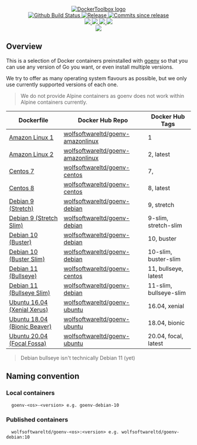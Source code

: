 <p align="center">
    <a href="https://github.com/DockerToolbox/">
        <img src="https://cdn.wolfsoftware.com/assets/images/github/organisations/dockertoolbox/black-and-white-circle-256.png" alt="DockerToolbox logo" />
    </a>
    <br />
    <a href="https://github.com/DockerToolbox/goenv/actions/workflows/pipeline.yml">
        <img src="https://img.shields.io/github/workflow/status/DockerToolbox/goenv/pipeline/master?style=for-the-badge" alt="Github Build Status">
    </a>
    <a href="https://github.com/DockerToolbox/goenv/releases/latest">
        <img src="https://img.shields.io/github/v/release/DockerToolbox/goenv?color=blue&label=Latest%20Release&style=for-the-badge" alt="Release">
    </a>
    <a href="https://github.com/DockerToolbox/goenv/releases/latest">
        <img src="https://img.shields.io/github/commits-since/DockerToolbox/goenv/latest.svg?color=blue&style=for-the-badge" alt="Commits since release">
    </a>
    <br />
    <a href=".github/CODE_OF_CONDUCT.md">
        <img src="https://img.shields.io/badge/Code%20of%20Conduct-blue?style=for-the-badge" />
    </a>
    <a href=".github/CONTRIBUTING.md">
        <img src="https://img.shields.io/badge/Contributing-blue?style=for-the-badge" />
    </a>
    <a href=".github/SECURITY.md">
        <img src="https://img.shields.io/badge/Report%20Security%20Concern-blue?style=for-the-badge" />
    </a>
    <a href="https://github.com/DockerToolbox/goenv/issues">
        <img src="https://img.shields.io/badge/Get%20Support-blue?style=for-the-badge" />
    </a>
    <br />
    <a href="https://wolfsoftware.com/">
        <img src="https://img.shields.io/badge/Created%20by%20Wolf%20Software-blue?style=for-the-badge" />
    </a>
</p>

## Overview

This is a selection of Docker containers preinstalled with [goenv](https://github.com/syndbg/goenv) so that you can use any version of Go you want, or even install multiple versions.

We try to offer as many operating system flavours as possible, but we only use currently supported versions of each one.

> We do not provide Alpine containers as goenv does not work within Alpine containers currently.

| Dockerfile | Docker Hub Repo | Docker Hub Tags |
| --- | --- | --- |
| [Amazon Linux 1](Dockerfiles/amazonlinux/1/Dockerfile)              | [wolfsoftwareltd/goenv-amazonlinux](https://hub.docker.com/r/wolfsoftwareltd/goenv-amazonlinux) | 1                           |
| [Amazon Linux 2](Dockerfiles/amazonlinux/2/Dockerfile)              | [wolfsoftwareltd/goenv-amazonlinux](https://hub.docker.com/r/wolfsoftwareltd/goenv-amazonlinux) | 2, latest                   |
| [Centos 7](Dockerfiles/centos/7/Dockerfile)                         | [wolfsoftwareltd/goenv-centos](https://hub.docker.com/r/wolfsoftwareltd/goenv-centos)           | 7,                          |
| [Centos 8](Dockerfiles/centos/8/Dockerfile)                         | [wolfsoftwareltd/goenv-centos](https://hub.docker.com/r/wolfsoftwareltd/goenv-centos)           | 8, latest                   |
| [Debian 9 (Stretch)](Dockerfiles/debian/9/Dockerfile)               | [wolfsoftwareltd/goenv-debian](https://hub.docker.com/r/wolfsoftwareltd/goenv-debian)           | 9, stretch                  |
| [Debian 9 (Stretch Slim)](Dockerfiles/debian/9-slim/Dockerfile)     | [wolfsoftwareltd/goenv-debian](https://hub.docker.com/r/wolfsoftwareltd/goenv-debian)           | 9-slim, stretch-slim        |
| [Debian 10 (Buster)](Dockerfiles/debian/10/Dockerfile)              | [wolfsoftwareltd/goenv-debian](https://hub.docker.com/r/wolfsoftwareltd/goenv-debian)           | 10, buster                  |
| [Debian 10 (Buster Slim)](Dockerfiles/debian/10-slim/Dockerfile)    | [wolfsoftwareltd/goenv-debian](https://hub.docker.com/r/wolfsoftwareltd/goenv-debian)           | 10-slim, buster-slim        |
| [Debian 11 (Bullseye)](Dockerfiles/debian/11/Dockerfile)            | [wolfsoftwareltd/goenv-centos](https://hub.docker.com/r/wolfsoftwareltd/goenv-centos)           | 11, bullseye, latest        |
| [Debian 11 (Bullseye Slim)](Dockerfiles/debian/11-slim/Dockerfile)  | [wolfsoftwareltd/goenv-debian](https://hub.docker.com/r/wolfsoftwareltd/goenv-debian)           | 11-slim, bullseye-slim      |
| [Ubuntu 16.04 (Xenial Xerus)](Dockerfiles/ubuntu/16.04/Dockerfile)  | [wolfsoftwareltd/goenv-ubuntu](https://hub.docker.com/r/wolfsoftwareltd/goenv-ubuntu)           | 16.04, xenial               |
| [Ubuntu 18.04 (Bionic Beaver)](Dockerfiles/ubuntu/18.04/Dockerfile) | [wolfsoftwareltd/goenv-ubuntu](https://hub.docker.com/r/wolfsoftwareltd/goenv-ubuntu)           | 18.04, bionic               |
| [Ubuntu 20.04 (Focal Fossa)](Dockerfiles/ubuntu/20.04/Dockerfile)   | [wolfsoftwareltd/goenv-ubuntu](https://hub.docker.com/r/wolfsoftwareltd/goenv-ubuntu)           | 20.04, focal, latest        |

> Debian bullseye isn't technically Debian 11 (yet)

## Naming convention

### Local containers

```
  goenv-<os>-<version> e.g. goenv-debian-10
```

### Published containers

```
  wolfsoftwareltd/goenv-<os>:<version> e.g. wolfsoftwareltd/goenv-debian:10
```
